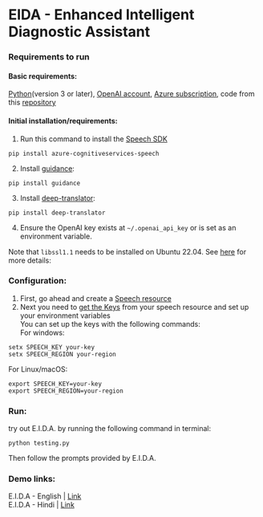 # EIDA - Enhanced Intelligent Diagnostic Assistant

### Requirements to run
#### Basic requirements:
[Python](https://www.python.org/downloads/)(version 3 or later), [OpenAI account](https://platform.openai.com/signup?launch), [Azure subscription](https://azure.microsoft.com/free/cognitive-services), code from this [repository](https://github.com/harshvardhan-sharma1/E.I.D.A.)
#### Initial installation/requirements:
1. Run this command to install the [Speech SDK](https://learn.microsoft.com/en-us/azure/cognitive-services/speech-service/speech-sdk)
```
pip install azure-cognitiveservices-speech
```
2. Install [guidance](https://github.com/microsoft/guidance):
```
pip install guidance
```
3. Install [deep-translator](https://pypi.org/project/deep-translator/):
```
pip install deep-translator
```
4. Ensure the OpenAI key exists at `~/.openai_api_key` or is set as an environment variable.

Note that `libssl1.1` needs to be installed on Ubuntu 22.04. See [here](https://learn.microsoft.com/en-us/azure/cognitive-services/speech-service/quickstarts/setup-platform?pivots=programming-language-csharp&tabs=linux%2Cubuntu%2Cdotnet%2Cjre%2Cmaven%2Cnodejs%2Cmac%2Cpypi) for more details: 
### Configuration:
1. First, go ahead and create a [Speech resource](https://portal.azure.com/#create/Microsoft.CognitiveServicesSpeechServices)
2. Next you need to [get the Keys](https://learn.microsoft.com/en-GB/azure/cognitive-services/cognitive-services-apis-create-account#get-the-keys-for-your-resource) from your speech resource and set up your environment variables  
 You can set up the keys with the following commands: \
For windows:
```
setx SPEECH_KEY your-key
setx SPEECH_REGION your-region
```
For Linux/macOS:
```
export SPEECH_KEY=your-key
export SPEECH_REGION=your-region
```

### Run:
try out E.I.D.A. by running the following command in terminal:
```
python testing.py
```
Then follow the prompts provided by E.I.D.A.

### Demo links:
E.I.D.A - English | [Link](https://youtu.be/kFi7jlWCuCQ) \
E.I.D.A - Hindi | [Link](https://youtu.be/t8dOekdZZZo)

